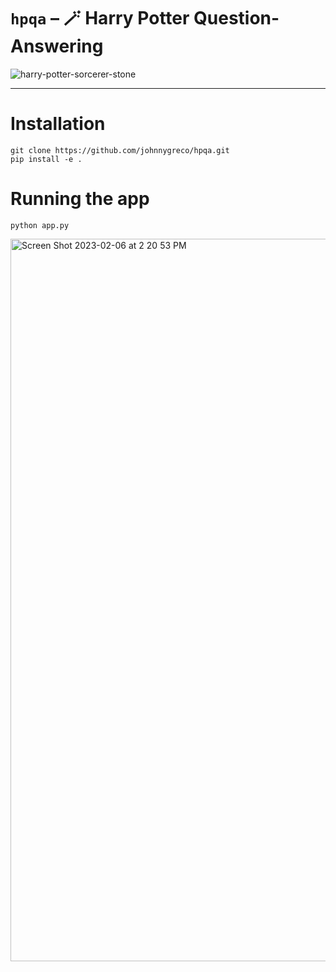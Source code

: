 # `hpqa` – 🪄 Harry Potter Question-Answering

![harry-potter-sorcerer-stone](https://user-images.githubusercontent.com/10998105/217035363-3d079a9e-3333-4e5d-a2a6-98972060c071.gif)

---

# Installation
```shell
git clone https://github.com/johnnygreco/hpqa.git
pip install -e .
```

# Running the app
```shell
python app.py
```
<img width="1156" alt="Screen Shot 2023-02-06 at 2 20 53 PM" src="https://user-images.githubusercontent.com/10998105/217065457-4998d647-404f-48f4-8698-eaabdf26ba24.png">
